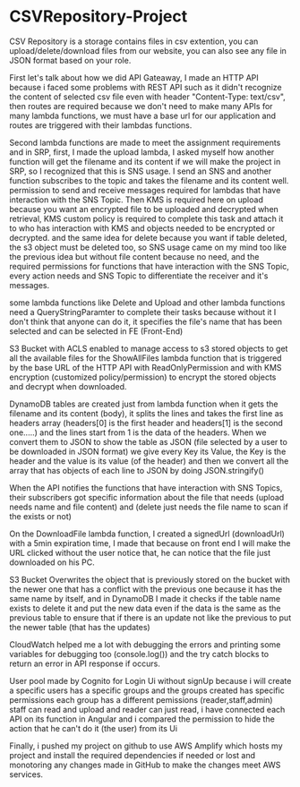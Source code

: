 # CSVRepository-Project

CSV Repository is a storage contains files in csv extention, you can upload/delete/download files from our website, you can also see any file in JSON format based on your role.

First let's talk about how we did API Gateaway, I made an HTTP API because i faced some problems with REST API such as it didn't recognize the content of selected csv file even with header "Content-Type: text/csv", then routes are required because we don't need to make many APIs for many lambda functions, we must have a base url for our application and routes are triggered with their lambdas functions.

Second lambda functions are made to meet the assignment requirements and in SRP, first, I made the upload lambda, I asked myself how another function will get the filename and its content if we will make the project in SRP, so I recognized that this is SNS usage. I send an SNS and another function subscribes to the topic and takes the filename and its content well. permission to send and receive messages required for lambdas that have interaction with the SNS Topic. Then KMS is required here on upload because you want an encrypted file to be uploaded and decrypted when retrieval, KMS custom policy is required to complete this task and attach it to who has interaction with KMS and objects needed to be encrypted or decrypted.
and the same idea for delete because you want if table deleted, the s3 object must be deleted too, so SNS usage came on my mind too like the previous idea but without file content because no need, and the required permissions for functions that have interaction with the SNS Topic, every action needs and SNS Topic to differentiate the receiver and it's messages.

some lambda functions like Delete and Upload and other lambda functions need a QueryStringParamter to complete their tasks because without it I don't think that anyone can do it, it specifies the file's name that has been selected and can be selected in FE (Front-End)

S3 Bucket with ACLS enabled to manage access to s3 stored objects to get all the available files for the ShowAllFiles lambda function that is triggered by the base URL of the HTTP API with ReadOnlyPermission and with KMS encryption (customized policy/permission) to encrypt the stored objects and decrypt when downloaded.

DynamoDB tables are created just from lambda function when it gets the filename and its content (body), it splits the lines and takes the first line as headers array (headers[0] is the first header and headers[1] is the second one.....) and the lines start from 1 is the data of the headers. When we convert them to JSON to show the table as JSON (file selected by a user to be downloaded in JSON format) we give every Key its Value, the Key is the header and the value is its value (of the header) and then we convert all the array that has objects of each line to JSON by doing JSON.stringify()

When the API notifies the functions that have interaction with SNS Topics, their subscribers got specific information about the file that needs (upload needs name and file content) and (delete just needs the file name to scan if the exists or not)

On the DownloadFile lambda function, I created a signedUrl (downloadUrl) with a 5min expiration time, I made that because on front end I will make the URL clicked without the user notice that, he can notice that the file just downloaded on his PC.

S3 Bucket Overwrites the object that is previously stored on the bucket with the newer one that has a conflict with the previous one because it has the same name by itself, and in DynamoDB I made it checks if the table name exists to delete it and put the new data even if the data is the same as the previous table to ensure that if there is an update not like the previous to put the newer table (that has the updates)

CloudWatch helped me a lot with debugging the errors and printing some variables for debugging too (console.log()) and the try catch blocks to return an error in API response if occurs.

User pool made by Cognito for Login Ui without signUp because i will create a specific users has a specific groups and the groups created has specific permissions
each group has a different pemissions (reader,staff,admin) staff can read and upload and reader can just read, i have connected each API on its function in Angular and i compared the permission to hide the action that he can't do it (the user) from its Ui

Finally, i pushed my project on github to use AWS Amplify which hosts my project and install the required dependencies if needed or lost and monotoring any changes made in GitHub to make the changes meet AWS services.
